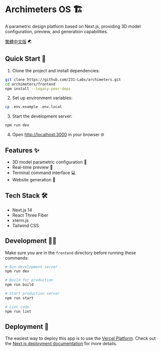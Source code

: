 # Archimeters OS 🏗️

A parametric design platform based on Next.js, providing 3D model configuration, preview, and generation capabilities.

[繁體中文版](README.zh-TW.md) 🌏

## Quick Start 🚀

1. Clone the project and install dependencies:
```bash
git clone https://github.com/231-Labs/archimeters.git
cd archimeters/frontend
npm install --legacy-peer-deps
```

2. Set up environment variables:
```bash
cp .env.example .env.local
```

3. Start the development server:
```bash
npm run dev
```

4. Open [http://localhost:3000](http://localhost:3000) in your browser 🌐

## Features ✨

- 3D model parametric configuration 🎨
- Real-time preview 👀
- Terminal command interface 💻
- Website generation 🚀

## Tech Stack 🛠️

- Next.js 14
- React Three Fiber
- xterm.js
- Tailwind CSS

## Development 👩‍💻

Make sure you are in the `frontend` directory before running these commands:

```bash
# Run development server
npm run dev

# Build for production
npm run build

# Start production server
npm run start

# Lint code
npm run lint
```

## Deployment 🚀

The easiest way to deploy this app is to use the [Vercel Platform](https://vercel.com/new?utm_medium=default-template&filter=next.js&utm_source=create-next-app&utm_campaign=create-next-app-readme). Check out the [Next.js deployment documentation](https://nextjs.org/docs/app/building-your-application/deploying) for more details.

